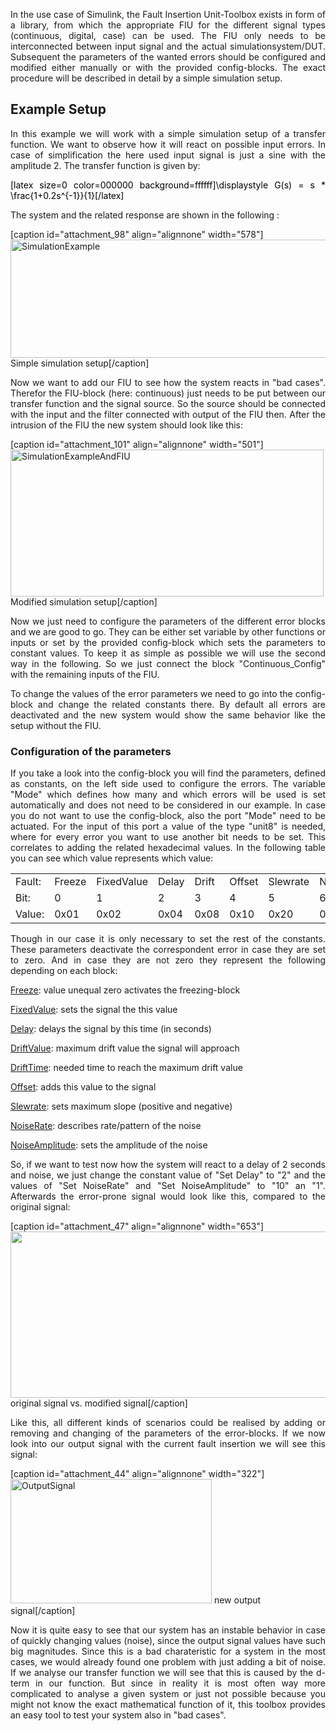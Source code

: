 <p style="text-align: justify;">In the use case of Simulink, the Fault Insertion Unit-Toolbox exists in form of a library, from which the appropriate FIU for the different signal types (continuous, digital, case) can be used. The FIU only needs to be interconnected between input signal and the actual simulationsystem/DUT. Subsequent the parameters of the wanted errors should be configured and modified either manually or with the provided config-blocks. The exact procedure will be described in detail by a simple simulation setup.</p>

<h2 style="text-align: justify;">Example Setup</h2>
<p style="text-align: justify;">In this example we will work with a simple simulation setup of a transfer function. We want to observe how it will react on possible input errors. In case of simplification the here used input signal is just a sine with the amplitude 2. The transfer function is given by:</p>
<p style="text-align: justify;"><span style="color: #000000;">[latex size=0 color=000000 background=ffffff]\displaystyle G(s) = s * \frac{1+0.2s^{-1}}{1}[/latex]</span></p>
<p style="text-align: justify;">The system and the related response are shown in the following :</p>


[caption id="attachment_98" align="alignnone" width="578"]<a href="https://raw.githubusercontent.com/fkaopenconcepts/FaultInsertionUnit/test/C%2B%2B-based/images/SimulationExample1.png"><img class="wp-image-98 size-full" src="https://raw.githubusercontent.com/fkaopenconcepts/FaultInsertionUnit/test/C%2B%2B-based/images/SimulationExample1.png" alt="SimulationExample" width="578" height="189" /></a> Simple simulation setup[/caption]
<p style="text-align: justify;">Now we want to add our FIU to see how the system reacts in "bad cases". Therefor the FIU-block (here: continuous) just needs to be put between our transfer function and the signal source. So the source should be connected with the input and the filter connected with output of the FIU then. After the intrusion of the FIU the new system should look like this:</p>


[caption id="attachment_101" align="alignnone" width="501"]<a href="https://raw.githubusercontent.com/fkaopenconcepts/FaultInsertionUnit/test/C%2B%2B-based/images/SimulationExampleAndFIU1.png"><img class="wp-image-101 size-full" src="https://raw.githubusercontent.com/fkaopenconcepts/FaultInsertionUnit/test/C%2B%2B-based/images/SimulationExampleAndFIU1.png" alt="SimulationExampleAndFIU" width="501" height="235" /></a> Modified simulation setup[/caption]
<p style="text-align: justify;">Now we just need to configure the parameters of the different error blocks and we are good to go. They can be either set variable by other functions or inputs or set by the provided config-block which sets the parameters to constant values. To keep it as simple as possible we will use the second way in the following. So we just connect the block "Continuous_Config" with the remaining inputs of the FIU.</p>
<p style="text-align: justify;">To change the values of the error parameters we need to go into the config-block and change the related constants there. By default all errors are deactivated and the new system would show the same behavior like the setup without the FIU.</p>

<h3 style="text-align: justify;">Configuration of the parameters</h3>
<p style="text-align: justify;">If you take a look into the config-block you will find the parameters, defined as constants, on the left side used to configure the errors. The variable "Mode" which defines how many and which errors will be used is set automatically and does not need to be considered in our example. In case you do not want to use the config-block, also the port "Mode" need to be actuated. For the input of this port a value of the type "unit8" is needed, where for every error you want to use another bit needs to be set. This correlates to adding the related hexadecimal values. In the following table you can see which value represents which value:</p>

<table>
<tbody>
<tr>
<td width="77">Fault:</td>
<td width="77">Freeze</td>
<td width="77">FixedValue</td>
<td width="77">Delay</td>
<td width="77">Drift</td>
<td width="77">Offset</td>
<td width="77">Slewrate</td>
<td width="77">Noise</td>
</tr>
<tr>
<td width="77">Bit:</td>
<td width="77">0</td>
<td width="77">1</td>
<td width="77">2</td>
<td width="77">3</td>
<td width="77">4</td>
<td width="77">5</td>
<td width="77">6</td>
</tr>
<tr>
<td width="77">Value:</td>
<td width="77">0x01</td>
<td width="77">0x02</td>
<td width="77">0x04</td>
<td width="77">0x08</td>
<td width="77">0x10</td>
<td width="77">0x20</td>
<td width="77">0x40</td>
</tr>
</tbody>
</table>
<p style="text-align: justify;">Though in our case it is only necessary to set the rest of the constants. These parameters deactivate the correspondent error in case they are set to zero. And in case they are not zero they represent the following depending on each block:</p>
<p style="text-align: justify;"><span style="text-decoration: underline;">Freeze</span>: value unequal zero activates the freezing-block</p>
<p style="text-align: justify;"><span style="text-decoration: underline;">FixedValue</span>: sets the signal the this value</p>
<p style="text-align: justify;"><span style="text-decoration: underline;">Delay</span>: delays the signal by this time (in seconds)</p>
<p style="text-align: justify;"><span style="text-decoration: underline;">DriftValue</span>: maximum drift value the signal will approach</p>
<p style="text-align: justify;"><span style="text-decoration: underline;">DriftTime</span>: needed time to reach the maximum drift value</p>
<p style="text-align: justify;"><span style="text-decoration: underline;">Offset</span>: adds this value to the signal</p>
<p style="text-align: justify;"><span style="text-decoration: underline;">Slewrate</span>: sets maximum slope (positive and negative)</p>
<p style="text-align: justify;"><span style="text-decoration: underline;">NoiseRate</span>: describes rate/pattern of the noise</p>
<p style="text-align: justify;"><span style="text-decoration: underline;">NoiseAmplitude</span>: sets the amplitude of the noise</p>
<p style="text-align: justify;">So, if we want to test now how the system will react to a delay of 2 seconds and noise, we just change the constant value of "Set Delay" to "2" and the values of "Set NoiseRate" and "Set NoiseAmplitude" to "10" an "1". Afterwards the error-prone signal would look like this, compared to the original signal:</p>


[caption id="attachment_47" align="alignnone" width="653"]<a href="https://raw.githubusercontent.com/fkaopenconcepts/FaultInsertionUnit/test/C%2B%2B-based/images/SourceSignal_vs_SignalWithFaults.png"><img class="wp-image-47 size-full" src="https://raw.githubusercontent.com/fkaopenconcepts/FaultInsertionUnit/test/C%2B%2B-based/images/SourceSignal_vs_SignalWithFaults.png" alt="" width="653" height="266" /></a> original signal vs. modified signal[/caption]
<p style="text-align: justify;">Like this, all different kinds of scenarios could be realised by adding or removing and changing of the parameters of the error-blocks. If we now look into our output signal with the current fault insertion we will see this signal:</p>


[caption id="attachment_44" align="alignnone" width="322"]<a href="https://raw.githubusercontent.com/fkaopenconcepts/FaultInsertionUnit/test/C%2B%2B-based/images/OutputSignal.png"><img class="wp-image-44 size-full" src="https://raw.githubusercontent.com/fkaopenconcepts/FaultInsertionUnit/test/C%2B%2B-based/images/OutputSignal.png" alt="OutputSignal" width="322" height="199" /></a> new output signal[/caption]
<p style="text-align: justify;">Now it is quite easy to see that our system has an instable behavior in case of quickly changing values (noise), since the output signal values have such big magnitudes. Since this is a bad charateristic for a system in the most cases, we would already found one problem with just adding a bit of noise. If we analyse our transfer function we will see that this is caused by the d-term in our function. But since in reality it is most often way more complicated to analyse a given system or just not possible because you might not know the exact mathematical function of it, this toolbox provides an easy tool to test your system also in "bad cases".</p>
